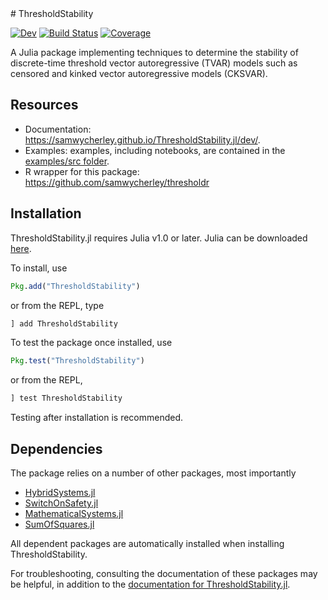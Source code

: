 <meta name="google-site-verification" content="h3Hd4_8J-eewzmXcrLDC0Sa9Vp77aKmg6IabUXc9ObA" />
# ThresholdStability

[![Dev](https://img.shields.io/badge/docs-dev-blue.svg)](https://samwycherley.github.io/ThresholdStability.jl/dev)
[![Build Status](https://github.com/samwycherley/ThresholdStability.jl/workflows/CI/badge.svg)](https://github.com/samwycherley/ThresholdStability.jl/actions)
[![Coverage](https://codecov.io/gh/samwycherley/ThresholdStability.jl/branch/master/graph/badge.svg)](https://codecov.io/gh/samwycherley/ThresholdStability.jl)

A Julia package implementing techniques to determine the stability of discrete-time threshold vector autoregressive (TVAR) models such as censored and kinked vector autoregressive models (CKSVAR).

## Resources
- Documentation: <https://samwycherley.github.io/ThresholdStability.jl/dev/>.
- Examples: examples, including notebooks, are contained in the [examples/src folder](https://github.com/samwycherley/ThresholdStability.jl/tree/master/examples/src).
- R wrapper for this package: <https://github.com/samwycherley/thresholdr>
## Installation
ThresholdStability.jl requires Julia v1.0 or later. Julia can be downloaded [here](https://julialang.org/downloads/).

To install, use
```julia
Pkg.add("ThresholdStability")
```
or from the REPL, type
```julia
] add ThresholdStability
```

To test the package once installed, use
```julia
Pkg.test("ThresholdStability")
```
or from the REPL,
```julia
] test ThresholdStability
```
Testing after installation is recommended.

## Dependencies
The package relies on a number of other packages, most importantly
- [HybridSystems.jl](https://github.com/blegat/HybridSystems.jl)
- [SwitchOnSafety.jl](https://github.com/blegat/SwitchOnSafety.jl)
- [MathematicalSystems.jl](https://github.com/JuliaReach/MathematicalSystems.jl)
- [SumOfSquares.jl](https://github.com/jump-dev/SumOfSquares.jl)

All dependent packages are automatically installed when installing ThresholdStability.

For troubleshooting, consulting the documentation of these packages may be helpful, in addition to the [documentation for ThresholdStability.jl](https://samwycherley.github.io/ThresholdStability.jl/dev/).
